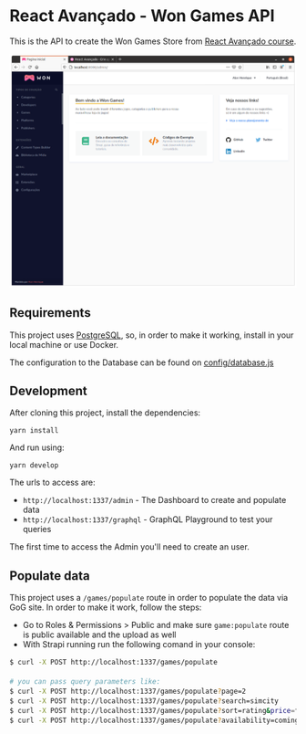 # React Avançado - Won Games API

This is the API to create the Won Games Store from [React Avançado course](https://react-avancado-strapi.netlify.app/).

<img src="assets/img.png" alt="Foto da Won Games Alan Henrique" />

## Requirements

This project uses [PostgreSQL](https://www.postgresql.org/), so, in order to make it working, install in your local machine or use Docker.

The configuration to the Database can be found on [config/database.js](config/database.js)

## Development

After cloning this project, install the dependencies:

```
yarn install
```

And run using:

```
yarn develop
```

The urls to access are:

- `http://localhost:1337/admin` - The Dashboard to create and populate data
- `http://localhost:1337/graphql` - GraphQL Playground to test your queries

The first time to access the Admin you'll need to create an user.

## Populate data

This project uses a `/games/populate` route in order to populate the data via GoG site.
In order to make it work, follow the steps:

- Go to Roles & Permissions > Public and make sure `game:populate` route is public available and the upload as well
- With Strapi running run the following comand in your console:

```bash
$ curl -X POST http://localhost:1337/games/populate

# you can pass query parameters like:
$ curl -X POST http://localhost:1337/games/populate?page=2
$ curl -X POST http://localhost:1337/games/populate?search=simcity
$ curl -X POST http://localhost:1337/games/populate?sort=rating&price=free
$ curl -X POST http://localhost:1337/games/populate?availability=coming&sort=popularity
```
